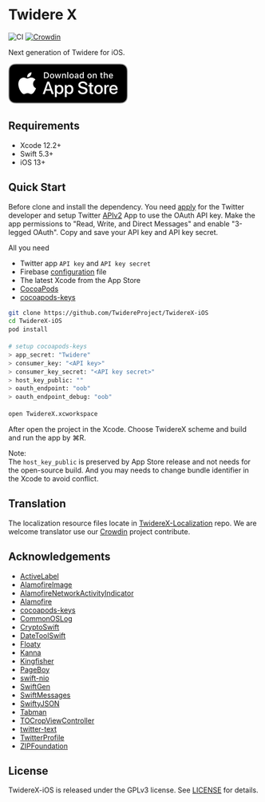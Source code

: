 # Twidere X

![CI](https://github.com/TwidereProject/TwidereX-iOS/workflows/CI/badge.svg)
[![Crowdin](https://badges.crowdin.net/twidere-x/localized.svg)](https://crowdin.com/project/twidere-x)

Next generation of Twidere for iOS.

[![Download on the App Store](./Press/Download_on_the_App_Store_Badge_US-UK_RGB_blk_092917.svg)](https://apps.apple.com/app/twidere-x/id1530314034)

## Requirements

- Xcode 12.2+
- Swift 5.3+
- iOS 13+


## Quick Start

Before clone and install the dependency. You need [apply](https://developer.twitter.com/en/apply-for-access) for the Twitter developer and setup Twitter [APIv2](https://blog.twitter.com/developer/en_us/topics/tools/2020/introducing_new_twitter_api.html) App to use the OAuth API key. Make the app permissions to "Read, Write, and Direct Messages" and enable "3-legged OAuth". Copy and save your API key and API key secret.

All you need

- Twitter app `API key` and `API key secret`
- Firebase [configuration](https://firebase.google.com/docs/ios/setup) file
- The latest Xcode from the App Store
- [CocoaPods](https://cocoapods.org)
- [cocoapods-keys](https://github.com/orta/cocoapods-keys)

```zsh
git clone https://github.com/TwidereProject/TwidereX-iOS
cd TwidereX-iOS
pod install

# setup cocoapods-keys
> app_secret: "Twidere"
> consumer_key: "<API key>"
> consumer_key_secret: "<API key secret>"
> host_key_public: ""
> oauth_endpoint: "oob"
> oauth_endpoint_debug: "oob"

open TwidereX.xcworkspace  
```

After open the project in the Xcode. Choose TwidereX scheme and build and run the app by ⌘R.

Note:  
The `host_key_public` is preserved by App Store release and not needs for the open-source build. And you may needs to change bundle identifier in the Xcode to avoid conflict.

## Translation
The localization resource files locate in [TwidereX-Localization](https://github.com/TwidereProject/TwidereX-Localization) repo. We are welcome translator use our [Crowdin](https://crowdin.com/project/twidere-x) project contribute.

## Acknowledgements

- [ActiveLabel](https://github.com/TwidereProject/ActiveLabel.swift)
- [AlamofireImage](https://github.com/Alamofire/AlamofireImage)
- [AlamofireNetworkActivityIndicator](https://github.com/Alamofire/AlamofireNetworkActivityIndicator)
- [Alamofire](https://github.com/Alamofire/Alamofire)
- [cocoapods-keys](https://github.com/orta/cocoapods-keys)
- [CommonOSLog](https://github.com/mainasuk/CommonOSLog)
- [CryptoSwift](https://github.com/krzyzanowskim/CryptoSwift)
- [DateToolSwift](https://github.com/MatthewYork/DateTools)
- [Floaty](https://github.com/kciter/Floaty)
- [Kanna](https://github.com/tid-kijyun/Kanna)
- [Kingfisher](https://github.com/onevcat/Kingfisher)
- [PageBoy](https://github.com/uias/Pageboy)
- [swift-nio](https://github.com/apple/swift-nio)
- [SwiftGen](https://github.com/SwiftGen/SwiftGen)
- [SwiftMessages](https://github.com/SwiftKickMobile/SwiftMessages)
- [SwiftyJSON](https://github.com/SwiftyJSON/SwiftyJSON)
- [Tabman](https://github.com/uias/Tabman)
- [TOCropViewController](https://github.com/TimOliver/TOCropViewController)
- [twitter-text](https://github.com/twitter/twitter-text)
- [TwitterProfile](https://github.com/OfTheWolf/TwitterProfile)
- [ZIPFoundation](https://github.com/weichsel/ZIPFoundation)

## License

TwidereX-iOS is released under the GPLv3 license. See [LICENSE](./LICENSE) for details.
